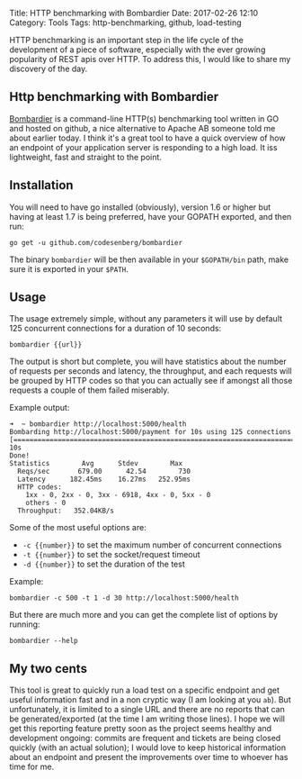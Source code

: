 Title: HTTP benchmarking with Bombardier
Date: 2017-02-26 12:10
Category: Tools
Tags: http-benchmarking, github, load-testing

HTTP benchmarking is an important step in the life cycle of the development of a piece of software, especially with the ever growing popularity of REST apis over HTTP. To address this, I would like to share my discovery of the day.

## Http benchmarking with Bombardier

[Bombardier](https://github.com/codesenberg/bombardier) is a command-line HTTP(s) benchmarking tool written in GO and hosted on github, a nice alternative to Apache AB someone told me about earlier today. I think it's a great tool to have a quick overview of how an endpoint of your application server is responding to a high load. It iss lightweight, fast and straight to the point.

## Installation

You will need to have go installed (obviously), version 1.6 or higher but having at least 1.7 is being preferred, have your GOPATH exported, and then run:

```
go get -u github.com/codesenberg/bombardier
```

The binary `bombardier` will be then available in your `$GOPATH/bin` path, make sure it is exported in your `$PATH`.

## Usage

The usage extremely simple, without any parameters it will use by default 125 concurrent connections for a duration of 10 seconds:

```
bombardier {{url}}
```

The output is short but complete, you will have statistics about the number of requests per seconds and latency, the throughput, and each requests will be grouped by HTTP codes so that you can actually see if amongst all those requests a couple of them failed miserably.

Example output:

```
➜  ~ bombardier http://localhost:5000/health
Bombarding http://localhost:5000/payment for 10s using 125 connections
[=============================================================================================] 10s
Done!
Statistics        Avg      Stdev        Max
  Reqs/sec       679.00      42.54        730
  Latency      182.45ms    16.27ms   252.95ms
  HTTP codes:
    1xx - 0, 2xx - 0, 3xx - 6918, 4xx - 0, 5xx - 0
    others - 0
  Throughput:   352.04KB/s
```

Some of the most useful options are:

 * `-c {{number}}` to set the maximum number of concurrent connections
 * `-t {{number}}` to set the socket/request timeout
 * `-d {{number}}` to set the duration of the test

Example:

```
bombardier -c 500 -t 1 -d 30 http://localhost:5000/health
```

But there are much more and you can get the complete list of options by running:

```
bombardier --help
```
 
## My two cents

This tool is great to quickly run a load test on a specific endpoint and get useful information fast and in a non cryptic way (I am looking at you `ab`). But unfortunately, it is limited to a single URL and there are no reports that can be generated/exported (at the time I am writing those lines). I hope we will get this reporting feature pretty soon as the project seems healthy and development ongoing: commits are frequent and tickets are being closed quickly (with an actual solution); I would love to keep historical information about an endpoint and present the improvements over time to whoever has time for me.

